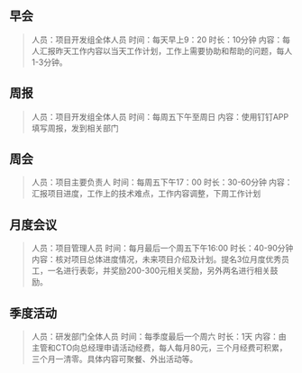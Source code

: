 ## 早会
> 人员：项目开发组全体人员
> 时间：每天早上9：20
> 时长：10分钟
> 内容：每人汇报昨天工作内容以当天工作计划，工作上需要协助和帮助的问题，每人1-3分钟。

## 周报
> 人员：项目开发组全体人员
> 时间：每周五下午至周日
> 内容：使用钉钉APP填写周报，发到相关部门

## 周会
> 人员：项目主要负责人
> 时间：每周五下午17：00
> 时长：30-60分钟
> 内容：汇报项目进度，工作上的技术难点，工作内容调整，下周工作计划

## 月度会议
>人员：项目管理人员
>时间：每月最后一个周五下午16:00
>时长：40-90分钟
>内容：核对项目总体进度情况，未来项目介绍及计划。提名3位月度优秀员工，一名进行表彰，并奖励200-300元相关奖励，另外两名进行相关鼓励。

## 季度活动
>人员：研发部门全体人员
>时间：每季度最后一个周六
>时长：1天
>内容：由主管和CTO向总经理申请活动经费，每人每月80元，三个月经费可积累，三个月一清零。具体内容可聚餐、外出活动等。